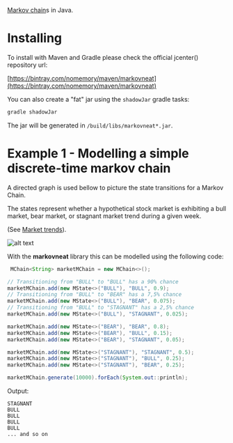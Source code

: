 [Markov chain](https://en.wikipedia.org/wiki/Markov_chain)s in Java.

# Installing 

To install with Maven and Gradle please check the official jcenter() repository url:

[https://bintray.com/nomemory/maven/markovneat](https://bintray.com/nomemory/maven/markovneat)

You can also create a "fat" jar using the `shadowJar` gradle tasks:

```groovy
gradle shadowJar
```

The jar will be generated in `/build/libs/markovneat*.jar`.

# Example 1 - Modelling a simple discrete-time markov chain

A directed graph is used bellow to picture the state transitions for a Markov Chain. 

The states represent whether a hypothetical stock market is exhibiting a bull market, bear market, or stagnant market trend during a given week.

(See [Market trends](https://en.wikipedia.org/wiki/Market_trend)).

![alt text](https://github.com/nomemory/markovneat/blob/master/media/example01.png)

With the **markovneat** library this can be modelled using the following code:

```java
 MChain<String> marketMChain = new MChain<>();

// Transitioning from "BULL" to "BULL" has a 90% chance
marketMChain.add(new MState<>("BULL"), "BULL", 0.9);
// Transitioning from "BULL" to "BEAR" has a 7,5% chance
marketMChain.add(new MState<>("BULL"), "BEAR", 0.075);
// Transitioning from "BULL" to "STAGNANT" has a 2,5% chance
marketMChain.add(new MState<>("BULL"), "STAGNANT", 0.025);

marketMChain.add(new MState<>("BEAR"), "BEAR", 0.8);
marketMChain.add(new MState<>("BEAR"), "BULL", 0.15);
marketMChain.add(new MState<>("BEAR"), "STAGNANT", 0.05);

marketMChain.add(new MState<>("STAGNANT"), "STAGNANT", 0.5);
marketMChain.add(new MState<>("STAGNANT"), "BULL", 0.25);
marketMChain.add(new MState<>("STAGNANT"), "BEAR", 0.25);

marketMChain.generate(10000).forEach(System.out::println);
```

Output:

```
STAGNANT
BULL
BULL
BULL
BULL
... and so on
```



